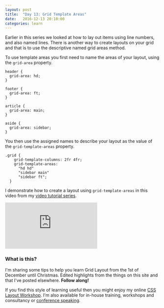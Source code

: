 ```yaml
---
layout: post
title:  "Day 13: Grid Template Areas"
date:   2016-12-13 20:10:00
categories: learn
---
```


Earlier in this series we looked at how to lay out items using line numbers, and also named lines. There is another way to create layouts on your grid and that is to use the descriptive named grid areas method.

To use template areas you first need to name the areas of your layout, using the `grid-area` property.

~~~
header {
  grid-area: hd;
}

footer {
  grid-area: ft;
}

article {
  grid-area: main;
}

aside {
  grid-area: sidebar;
}
~~~

You then use the assigned names to describe your layout as the value of the `grid-template-areas` property.

~~~
.grid {
    grid-template-columns: 2fr 4fr;
    grid-template-areas:
      "hd hd"
      "sidebar main"
      "sidebar ft";
  }
~~~

I demonstrate how to create a layout using `grid-template-areas` in this video from my [video tutorial series](/video).

<div class="embed-container">
<iframe src="https://www.youtube.com/embed/RssSS_xhv2E?rel=0&amp;showinfo=0" frameborder="0" allowfullscreen></iframe>
</div>



### What is this?

I'm sharing some tips to help you learn Grid Layout from the 1st of December until Christmas. Edited highlights from the things on this site and that I've posted elsewhere. **Follow along!**

If you find this style of learning useful then you might enjoy my online [CSS Layout Workshop](https://thecssworkshop.com/). I'm also available for in-house training, workshops and consultancy or [conference speaking](https://rachelandrew.co.uk/speaking).
